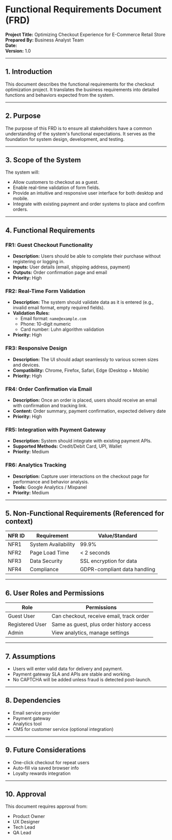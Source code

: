 # Functional Requirements Document (FRD)

**Project Title:** Optimizing Checkout Experience for E-Commerce Retail Store  
**Prepared By:** Business Analyst Team  
**Date:**  
**Version:** 1.0

---

## 1. Introduction
This document describes the functional requirements for the checkout optimization project. It translates the business requirements into detailed functions and behaviors expected from the system.

---

## 2. Purpose
The purpose of this FRD is to ensure all stakeholders have a common understanding of the system's functional expectations. It serves as the foundation for system design, development, and testing.

---

## 3. Scope of the System
The system will:
- Allow customers to checkout as a guest.
- Enable real-time validation of form fields.
- Provide an intuitive and responsive user interface for both desktop and mobile.
- Integrate with existing payment and order systems to place and confirm orders.

---

## 4. Functional Requirements

### FR1: Guest Checkout Functionality
- **Description:** Users should be able to complete their purchase without registering or logging in.
- **Inputs:** User details (email, shipping address, payment)
- **Outputs:** Order confirmation page and email
- **Priority:** High

### FR2: Real-Time Form Validation
- **Description:** The system should validate data as it is entered (e.g., invalid email format, empty required fields).
- **Validation Rules:**
  - Email format: `name@example.com`
  - Phone: 10-digit numeric
  - Card number: Luhn algorithm validation
- **Priority:** High

### FR3: Responsive Design
- **Description:** The UI should adapt seamlessly to various screen sizes and devices.
- **Compatibility:** Chrome, Firefox, Safari, Edge (Desktop + Mobile)
- **Priority:** High

### FR4: Order Confirmation via Email
- **Description:** Once an order is placed, users should receive an email with confirmation and tracking link.
- **Content:** Order summary, payment confirmation, expected delivery date
- **Priority:** High

### FR5: Integration with Payment Gateway
- **Description:** System should integrate with existing payment APIs.
- **Supported Methods:** Credit/Debit Card, UPI, Wallet
- **Priority:** Medium

### FR6: Analytics Tracking
- **Description:** Capture user interactions on the checkout page for performance and behavior analysis.
- **Tools:** Google Analytics / Mixpanel
- **Priority:** Medium

---

## 5. Non-Functional Requirements (Referenced for context)

| **NFR ID** | **Requirement**        | **Value/Standard**              |
|-----------|-------------------------|----------------------------------|
| NFR1      | System Availability     | 99.9%                            |
| NFR2      | Page Load Time          | < 2 seconds                      |
| NFR3      | Data Security           | SSL encryption for data          |
| NFR4      | Compliance              | GDPR-compliant data handling     |

---

## 6. User Roles and Permissions

| **Role**          | **Permissions**                                  |
|-------------------|--------------------------------------------------|
| Guest User        | Can checkout, receive email, track order         |
| Registered User   | Same as guest, plus order history access         |
| Admin             | View analytics, manage settings                  |

---

## 7. Assumptions
- Users will enter valid data for delivery and payment.
- Payment gateway SLA and APIs are stable and working.
- No CAPTCHA will be added unless fraud is detected post-launch.

---

## 8. Dependencies
- Email service provider
- Payment gateway
- Analytics tool
- CMS for customer service (optional integration)

---

## 9. Future Considerations
- One-click checkout for repeat users
- Auto-fill via saved browser info
- Loyalty rewards integration

---

## 10. Approval
This document requires approval from:
- Product Owner
- UX Designer
- Tech Lead
- QA Lead
